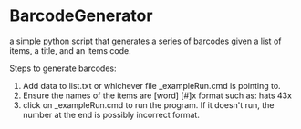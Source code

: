 # BarcodeGenerator
a simple python script that generates a series of barcodes given a list of items, a title, and an items code.

Steps to generate barcodes:
1. Add data to list.txt or whichever file _exampleRun.cmd is pointing to.
2. Ensure the names of the items are [word] [#]x format such as: hats 43x
3. click on _exampleRun.cmd to run the program. 
If it doesn't run, the number at the end is possibly incorrect format.